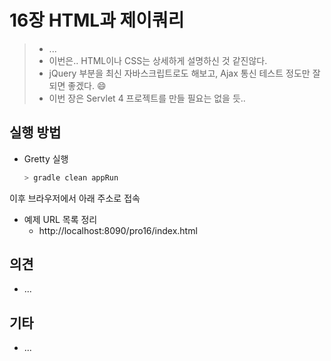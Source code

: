 # 16장 HTML과 제이쿼리

> * ...
> * 이번은.. HTML이나 CSS는 상세하게 설명하신 것 같진않다.
> * jQuery 부분을 최신 자바스크립트로도 해보고, Ajax 통신 테스트 정도만 잘 되면 좋겠다. 😄
> * 이번 장은 Servlet 4 프로젝트를 만들 필요는 없을 듯..
>



## 실행 방법

* Gretty 실행
  ```bash
  > gradle clean appRun
  ```
  
  

이후 브라우저에서 아래 주소로 접속

* 예제 URL 목록 정리
  * http://localhost:8090/pro16/index.html



## 의견

* ...



## 기타

* ... 
